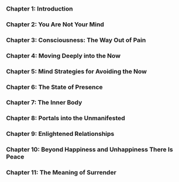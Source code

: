 ### Chapter 1: Introduction

### Chapter 2: You Are Not Your Mind

### Chapter 3: Consciousness: The Way Out of Pain

### Chapter 4: Moving Deeply into the Now

### Chapter 5: Mind Strategies for Avoiding the Now

### Chapter 6: The State of Presence

### Chapter 7: The Inner Body

### Chapter 8: Portals into the Unmanifested

### Chapter 9: Enlightened Relationships

### Chapter 10: Beyond Happiness and Unhappiness There Is Peace

### Chapter 11: The Meaning of Surrender
